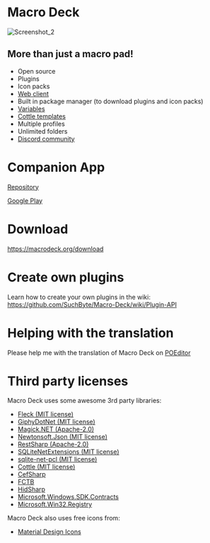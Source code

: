# Macro Deck
![Screenshot_2](https://user-images.githubusercontent.com/45011179/149414436-60e0ab75-e9ef-4ab8-a62e-b61ac9ae3f49.png)

## More than just a macro pad!

- Open source
- Plugins
- Icon packs
- [Web client](http://web.macrodeck.org)
- Built in package manager (to download plugins and icon packs)
- [Variables](https://github.com/SuchByte/Macro-Deck/wiki/Variables)
- [Cottle templates](https://cottle.readthedocs.io/en/stable/page/03-builtin.html)
- Multiple profiles
- Unlimited folders
- [Discord community](https://discord.gg/yr7TRaXum8)


# Companion App
[Repository]([https://github.com/SuchByte/Macro-Deck-Client](https://github.com/Macro-Deck-org/Macro-Deck-Client))

[Google Play](https://play.google.com/store/apps/details?id=com.suchbyte.macrodeck)

# Download
https://macrodeck.org/download

# Create own plugins
Learn how to create your own plugins in the wiki: https://github.com/SuchByte/Macro-Deck/wiki/Plugin-API

# Helping with the translation
Please help me with the translation of Macro Deck on [POEditor](https://poeditor.com/join/project/3y5UBkJvQD)

# Third party licenses
Macro Deck uses some awesome 3rd party libraries:
- [Fleck (MIT license)](https://github.com/statianzo/Fleck)
- [GiphyDotNet (MIT license)](https://github.com/drasticactions/GiphyDotNet)
- [Magick.NET (Apache-2.0)](https://github.com/dlemstra/Magick.NET)
- [Newtonsoft.Json (MIT license)](https://www.newtonsoft.com/json)
- [RestSharp (Apache-2.0)](https://restsharp.dev/)
- [SQLiteNetExtensions (MIT license)](https://bitbucket.org/twincoders/sqlite-net-extensions/src/master/)
- [sqlite-net-pcl (MIT license)](https://github.com/praeclarum/sqlite-net)
- [Cottle (MIT license)](https://github.com/r3c/cottle)
- [CefSharp](https://github.com/cefsharp/cefsharp)
- [FCTB](https://github.com/PavelTorgashov/FastColoredTextBox)
- [HidSharp](https://www.zer7.com/software/hidsharp)
- [Microsoft.Windows.SDK.Contracts](https://www.nuget.org/packages/Microsoft.Windows.SDK.Contracts)
- [Microsoft.Win32.Registry](https://github.com/dotnet/runtime)

Macro Deck also uses free icons from:
- [Material Design Icons](https://materialdesignicons.com/)
